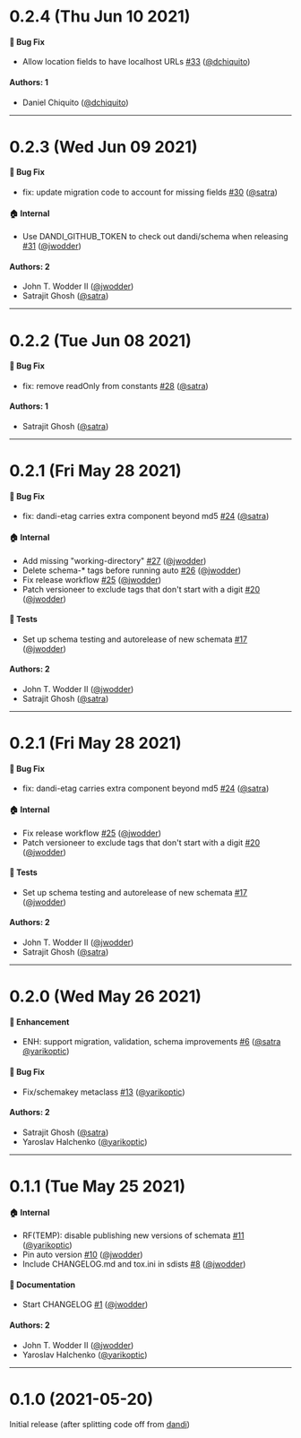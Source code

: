 # 0.2.4 (Thu Jun 10 2021)

#### 🐛 Bug Fix

- Allow location fields to have localhost URLs [#33](https://github.com/dandi/dandischema/pull/33) ([@dchiquito](https://github.com/dchiquito))

#### Authors: 1

- Daniel Chiquito ([@dchiquito](https://github.com/dchiquito))

---

# 0.2.3 (Wed Jun 09 2021)

#### 🐛 Bug Fix

- fix: update migration code to account for missing fields [#30](https://github.com/dandi/dandischema/pull/30) ([@satra](https://github.com/satra))

#### 🏠 Internal

- Use DANDI_GITHUB_TOKEN to check out dandi/schema when releasing [#31](https://github.com/dandi/dandischema/pull/31) ([@jwodder](https://github.com/jwodder))

#### Authors: 2

- John T. Wodder II ([@jwodder](https://github.com/jwodder))
- Satrajit Ghosh ([@satra](https://github.com/satra))

---

# 0.2.2 (Tue Jun 08 2021)

#### 🐛 Bug Fix

- fix: remove readOnly from constants [#28](https://github.com/dandi/dandischema/pull/28) ([@satra](https://github.com/satra))

#### Authors: 1

- Satrajit Ghosh ([@satra](https://github.com/satra))

---

# 0.2.1 (Fri May 28 2021)

#### 🐛 Bug Fix

- fix: dandi-etag carries extra component beyond md5 [#24](https://github.com/dandi/dandischema/pull/24) ([@satra](https://github.com/satra))

#### 🏠 Internal

- Add missing "working-directory" [#27](https://github.com/dandi/dandischema/pull/27) ([@jwodder](https://github.com/jwodder))
- Delete schema-* tags before running auto [#26](https://github.com/dandi/dandischema/pull/26) ([@jwodder](https://github.com/jwodder))
- Fix release workflow [#25](https://github.com/dandi/dandischema/pull/25) ([@jwodder](https://github.com/jwodder))
- Patch versioneer to exclude tags that don't start with a digit [#20](https://github.com/dandi/dandischema/pull/20) ([@jwodder](https://github.com/jwodder))

#### 🧪 Tests

- Set up schema testing and autorelease of new schemata [#17](https://github.com/dandi/dandischema/pull/17) ([@jwodder](https://github.com/jwodder))

#### Authors: 2

- John T. Wodder II ([@jwodder](https://github.com/jwodder))
- Satrajit Ghosh ([@satra](https://github.com/satra))

---

# 0.2.1 (Fri May 28 2021)

#### 🐛 Bug Fix

- fix: dandi-etag carries extra component beyond md5 [#24](https://github.com/dandi/dandischema/pull/24) ([@satra](https://github.com/satra))

#### 🏠 Internal

- Fix release workflow [#25](https://github.com/dandi/dandischema/pull/25) ([@jwodder](https://github.com/jwodder))
- Patch versioneer to exclude tags that don't start with a digit [#20](https://github.com/dandi/dandischema/pull/20) ([@jwodder](https://github.com/jwodder))

#### 🧪 Tests

- Set up schema testing and autorelease of new schemata [#17](https://github.com/dandi/dandischema/pull/17) ([@jwodder](https://github.com/jwodder))

#### Authors: 2

- John T. Wodder II ([@jwodder](https://github.com/jwodder))
- Satrajit Ghosh ([@satra](https://github.com/satra))

---

# 0.2.0 (Wed May 26 2021)

#### 🚀 Enhancement

- ENH: support migration, validation, schema improvements [#6](https://github.com/dandi/dandischema/pull/6) ([@satra](https://github.com/satra) [@yarikoptic](https://github.com/yarikoptic))

#### 🐛 Bug Fix

- Fix/schemakey metaclass [#13](https://github.com/dandi/dandischema/pull/13) ([@yarikoptic](https://github.com/yarikoptic))

#### Authors: 2

- Satrajit Ghosh ([@satra](https://github.com/satra))
- Yaroslav Halchenko ([@yarikoptic](https://github.com/yarikoptic))

---

# 0.1.1 (Tue May 25 2021)

#### 🏠 Internal

- RF(TEMP): disable publishing new versions of schemata [#11](https://github.com/dandi/dandischema/pull/11) ([@yarikoptic](https://github.com/yarikoptic))
- Pin auto version [#10](https://github.com/dandi/dandischema/pull/10) ([@jwodder](https://github.com/jwodder))
- Include CHANGELOG.md and tox.ini in sdists [#8](https://github.com/dandi/dandischema/pull/8) ([@jwodder](https://github.com/jwodder))

#### 📝 Documentation

- Start CHANGELOG [#1](https://github.com/dandi/dandischema/pull/1) ([@jwodder](https://github.com/jwodder))

#### Authors: 2

- John T. Wodder II ([@jwodder](https://github.com/jwodder))
- Yaroslav Halchenko ([@yarikoptic](https://github.com/yarikoptic))

---

# 0.1.0 (2021-05-20)

Initial release (after splitting code off from
[dandi](https://github.com/dandi/dandi-cli))
